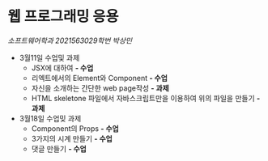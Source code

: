 # 웹 프로그래밍 응용

*소프트웨어학과 2021563029학번 박상민*

- 3월11일 수업및 과제
  - JSX에 대하여 **- 수업**
  - 리엑트에서의 Element와 Component **- 수업**
  - 자신을 소개하는 간단한 web page작성 **- 과제**
  - HTML skeletone 파일에서 자바스크립트만을 이용하여 위의 파일을 만들기 **- 과제**
- 3월18일 수업밎 과제
  - Component의 Props **- 수업**
  - 3가지의 시계 만들기 **- 수업**
  - 댓글 만들기 **- 수업**
